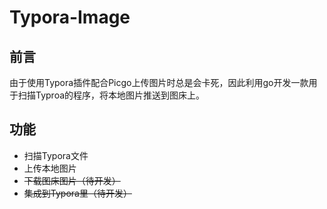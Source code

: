 # Typora-Image

## 前言

由于使用Typora插件配合Picgo上传图片时总是会卡死，因此利用go开发一款用于扫描Typroa的程序，将本地图片推送到图床上。

## 功能

- 扫描Typora文件
- 上传本地图片
- ~~下载图床图片（待开发）~~
- ~~集成到Typora里（待开发）~~
